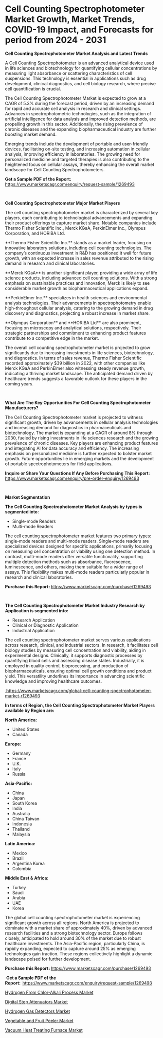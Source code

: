 <p><h1>Cell Counting Spectrophotometer Market Growth, Market Trends, COVID-19 Impact, and Forecasts for period from 2024 - 2031</h1></p><p><strong>Cell Counting Spectrophotometer Market Analysis and Latest Trends</strong></p>
<p><p>A Cell Counting Spectrophotometer is an advanced analytical device used in life sciences and biotechnology for quantifying cellular concentrations by measuring light absorbance or scattering characteristics of cell suspensions. This technology is essential in applications such as drug development, clinical diagnostics, and cell biology research, where precise cell quantification is crucial.</p><p>The Cell Counting Spectrophotometer Market is expected to grow at a CAGR of 5.3% during the forecast period, driven by an increasing demand for rapid and accurate cell analysis in research and clinical settings. Advances in spectrophotometric technologies, such as the integration of artificial intelligence for data analysis and improved detection methods, are propelling growth in this sector. Additionally, the rising prevalence of chronic diseases and the expanding biopharmaceutical industry are further boosting market demand. </p><p>Emerging trends include the development of portable and user-friendly devices, facilitating on-site testing, and increasing automation in cellular analysis, improving efficiency in laboratories. The growing need for personalized medicine and targeted therapies is also contributing to the heightened focus on cellular assays, thereby enhancing the overall market landscape for Cell Counting Spectrophotometers.</p></p>
<p><strong>Get a Sample PDF of the Report:&nbsp;</strong> <a href="https://www.marketscagr.com/enquiry/request-sample/1269493?utm_campaign=1262&utm_medium=2&utm_source=Github&utm_content=ia&utm_term=30092024&utm_id=cell-counting-spectrophotometer">https://www.marketscagr.com/enquiry/request-sample/1269493</a></p>
<p>&nbsp;</p>
<p><strong>Cell Counting Spectrophotometer Major Market Players</strong></p>
<p><p>The cell counting spectrophotometer market is characterized by several key players, each contributing to technological advancements and expanding their product offerings to capture market share. Notable companies include Thermo Fisher Scientific Inc., Merck KGaA, PerkinElmer Inc., Olympus Corporation, and HORIBA Ltd.</p><p>**Thermo Fisher Scientific Inc.** stands as a market leader, focusing on innovative laboratory solutions, including cell counting technologies. The company’s continuous investment in R&D has positioned it well for future growth, with an expected increase in sales revenue attributed to the rising demand in research and clinical laboratories.</p><p>**Merck KGaA** is another significant player, providing a wide array of life science products, including advanced cell counting solutions. With a strong emphasis on sustainable practices and innovation, Merck is likely to see considerable market growth as biopharmaceutical applications expand.</p><p>**PerkinElmer Inc.** specializes in health sciences and environmental analysis technologies. Their advancements in spectrophotometry enable high-throughput cellular analysis, catering to the growing demand in drug discovery and diagnostics, projecting a robust increase in market share.</p><p>**Olympus Corporation** and **HORIBA Ltd** are also prominent, focusing on microscopy and analytical solutions, respectively. Their strategic partnerships and commitment to enhancing product features contribute to a competitive edge in the market.</p><p>The overall cell counting spectrophotometer market is projected to grow significantly due to increasing investments in life sciences, biotechnology, and diagnostics. In terms of sales revenue, Thermo Fisher Scientific recorded approximately $39 billion in 2022, with other companies like Merck KGaA and PerkinElmer also witnessing steady revenue growth, indicating a thriving market landscape. The anticipated demand driven by healthcare trends suggests a favorable outlook for these players in the coming years.</p></p>
<p>&nbsp;</p>
<p><strong>What Are The Key Opportunities For Cell Counting Spectrophotometer Manufacturers?</strong></p>
<p><p>The Cell Counting Spectrophotometer market is projected to witness significant growth, driven by advancements in cellular analysis technologies and increasing demand for diagnostics in pharmaceuticals and biotechnology. The market is expanding at a CAGR of around 8% through 2030, fueled by rising investments in life sciences research and the growing prevalence of chronic diseases. Key players are enhancing product features and integrating AI for data accuracy and efficiency. The increasing emphasis on personalized medicine is further expected to bolster market growth. Future opportunities lie in emerging markets and the development of portable spectrophotometers for field applications.</p></p>
<p><strong>Inquire or Share Your Questions If Any Before Purchasing This Report:</strong> <a href="https://www.marketscagr.com/enquiry/pre-order-enquiry/1269493?utm_campaign=1262&utm_medium=2&utm_source=Github&utm_content=ia&utm_term=30092024&utm_id=cell-counting-spectrophotometer">https://www.marketscagr.com/enquiry/pre-order-enquiry/1269493</a></p>
<p>&nbsp;</p>
<p><strong>Market Segmentation</strong></p>
<p><strong>The Cell Counting Spectrophotometer Market Analysis by types is segmented into:</strong></p>
<p><ul><li>Single-mode Readers</li><li>Multi-mode Readers</li></ul></p>
<p><p>The cell counting spectrophotometer market features two primary types: single-mode readers and multi-mode readers. Single-mode readers are specialized devices designed for specific applications, primarily focusing on measuring cell concentration or viability using one detection method. In contrast, multi-mode readers offer versatile functionality, supporting multiple detection methods such as absorbance, fluorescence, luminescence, and others, making them suitable for a wider range of assays. This flexibility makes multi-mode readers particularly popular in research and clinical laboratories.</p></p>
<p><strong>Purchase this Report:&nbsp;</strong><a href="https://www.marketscagr.com/purchase/1269493?utm_campaign=1262&utm_medium=2&utm_source=Github&utm_content=ia&utm_term=30092024&utm_id=cell-counting-spectrophotometer">https://www.marketscagr.com/purchase/1269493</a></p>
<p>&nbsp;</p>
<p><strong>The Cell Counting Spectrophotometer Market Industry Research by Application is segmented into:</strong></p>
<p><ul><li>Research Application</li><li>Clinical or Diagnostic Application</li><li>Industrial Application</li></ul></p>
<p><p>The cell counting spectrophotometer market serves various applications across research, clinical, and industrial sectors. In research, it facilitates cell biology studies by measuring cell concentration and viability, aiding in experimental designs. Clinically, it supports diagnostic processes by quantifying blood cells and assessing disease states. Industrially, it is employed in quality control, bioprocessing, and production of biopharmaceuticals, ensuring optimal cell growth conditions and product yield. This versatility underlines its importance in advancing scientific knowledge and improving healthcare outcomes.</p></p>
<p><a href="https://www.marketscagr.com/global-cell-counting-spectrophotometer-market-r1269493?utm_campaign=1262&utm_medium=2&utm_source=Github&utm_content=ia&utm_term=30092024&utm_id=cell-counting-spectrophotometer">&nbsp;https://www.marketscagr.com/global-cell-counting-spectrophotometer-market-r1269493</a></p>
<p><strong>In terms of Region, the Cell Counting Spectrophotometer Market Players available by Region are:</strong></p>
<p>
    <p> <strong> North America: </strong>
        <ul>
            <li>United States</li>
            <li>Canada</li>
        </ul>
        </p> 
    <p> <strong> Europe: </strong>
        <ul>
            <li>Germany</li>
            <li>France</li>
            <li>U.K.</li>
            <li>Italy</li>
            <li>Russia</li>
        </ul>
        </p> 
    <p> <strong> Asia-Pacific: </strong>
        <ul>
            <li>China</li>
            <li>Japan</li>
            <li>South Korea</li>
            <li>India</li>
            <li>Australia</li>
            <li>China Taiwan</li>
            <li>Indonesia</li>
            <li>Thailand</li>
            <li>Malaysia</li>
        </ul>
        </p> 
    <p> <strong> Latin America: </strong>
        <ul>
            <li>Mexico</li>
            <li>Brazil</li>
            <li>Argentina Korea</li>
            <li>Colombia</li>
        </ul>
        </p> 
    <p> <strong> Middle East & Africa: </strong>
        <ul>
            <li>Turkey</li>
            <li>Saudi</li>
            <li>Arabia</li>
            <li>UAE</li>
            <li>Korea</li>
        </ul>
    </p>
    </p>
<p><p>The global cell counting spectrophotometer market is experiencing significant growth across all regions. North America is projected to dominate with a market share of approximately 40%, driven by advanced research facilities and a strong biotechnology sector. Europe follows closely, anticipated to hold around 30% of the market due to robust healthcare investments. The Asia-Pacific region, particularly China, is rapidly expanding, expected to capture around 25% as emerging technologies gain traction. These regions collectively highlight a dynamic landscape poised for further development.</p></p>
<p><strong>Purchase this Report: </strong><a href="https://www.marketscagr.com/purchase/1269493?utm_campaign=1262&utm_medium=2&utm_source=Github&utm_content=ia&utm_term=30092024&utm_id=cell-counting-spectrophotometer">https://www.marketscagr.com/purchase/1269493</a></p>
<p>&nbsp;<strong>Get a Sample PDF of the Report:&nbsp;&nbsp;</strong><a href="https://www.marketscagr.com/enquiry/request-sample/1269493?utm_campaign=1262&utm_medium=2&utm_source=Github&utm_content=ia&utm_term=30092024&utm_id=cell-counting-spectrophotometer">https://www.marketscagr.com/enquiry/request-sample/1269493</a></p>
<p><strong></strong></p>
<p><p><a href="https://issuu.com/reportprime-2/docs/hydrogen-from-chlor-alkali-process-_4ce66f52bbc735?utm_campaign=1262&utm_medium=2&utm_source=Github&utm_content=ia&utm_term=30092024&utm_id=cell-counting-spectrophotometer">Hydrogen From Chlor-Alkali Process Market</a></p><p><a href="https://issuu.com/reportprime-2/docs/digital-step-attenuators-market-siz_32e678b108a345?utm_campaign=1262&utm_medium=2&utm_source=Github&utm_content=ia&utm_term=30092024&utm_id=cell-counting-spectrophotometer">Digital Step Attenuators Market</a></p><p><a href="https://www.linkedin.com/pulse/global-hydrogen-gas-detectors-industry-analysis-share-jjyve?utm_campaign=1262&utm_medium=2&utm_source=Github&utm_content=ia&utm_term=30092024&utm_id=cell-counting-spectrophotometer">Hydrogen Gas Detectors Market</a></p><p><a href="https://www.linkedin.com/pulse/vegetable-fruit-peeler-market-outlook-share-analysis-growth-atzwe?utm_campaign=1262&utm_medium=2&utm_source=Github&utm_content=ia&utm_term=30092024&utm_id=cell-counting-spectrophotometer">Vegetable and Fruit Peeler Market</a></p><p><a href="https://www.linkedin.com/pulse/vacuum-heat-treating-furnace-industry-sector-market-dynamics-8jdxe?utm_campaign=1262&utm_medium=2&utm_source=Github&utm_content=ia&utm_term=30092024&utm_id=cell-counting-spectrophotometer">Vacuum Heat Treating Furnace Market</a></p></p>